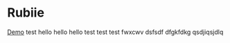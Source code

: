 # Rubiie
[Demo](http://rubiie.yawe.me/)
test
hello
hello
hello
test
test
test
fwxcwv
dsfsdf
dfgkfdkg
qsdjiqsjdlq
